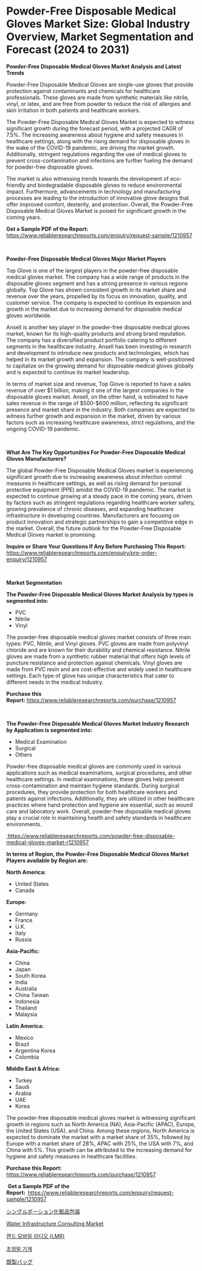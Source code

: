 <p><h1>Powder-Free Disposable Medical Gloves Market Size: Global Industry Overview, Market Segmentation and Forecast (2024 to 2031)</h1></p><p><strong>Powder-Free Disposable Medical Gloves Market Analysis and Latest Trends</strong></p>
<p><p>Powder-Free Disposable Medical Gloves are single-use gloves that provide protection against contaminants and chemicals for healthcare professionals. These gloves are made from synthetic materials like nitrile, vinyl, or latex, and are free from powder to reduce the risk of allergies and skin irritation in both patients and healthcare workers.</p><p>The Powder-Free Disposable Medical Gloves Market is expected to witness significant growth during the forecast period, with a projected CAGR of 7.5%. The increasing awareness about hygiene and safety measures in healthcare settings, along with the rising demand for disposable gloves in the wake of the COVID-19 pandemic, are driving the market growth. Additionally, stringent regulations regarding the use of medical gloves to prevent cross-contamination and infections are further fueling the demand for powder-free disposable gloves.</p><p>The market is also witnessing trends towards the development of eco-friendly and biodegradable disposable gloves to reduce environmental impact. Furthermore, advancements in technology and manufacturing processes are leading to the introduction of innovative glove designs that offer improved comfort, dexterity, and protection. Overall, the Powder-Free Disposable Medical Gloves Market is poised for significant growth in the coming years.</p></p>
<p><strong>Get a Sample PDF of the Report:&nbsp;</strong> <a href="https://www.reliableresearchreports.com/enquiry/request-sample/1210957">https://www.reliableresearchreports.com/enquiry/request-sample/1210957</a></p>
<p>&nbsp;</p>
<p><strong>Powder-Free Disposable Medical Gloves Major Market Players</strong></p>
<p><p>Top Glove is one of the largest players in the powder-free disposable medical gloves market. The company has a wide range of products in the disposable gloves segment and has a strong presence in various regions globally. Top Glove has shown consistent growth in its market share and revenue over the years, propelled by its focus on innovation, quality, and customer service. The company is expected to continue its expansion and growth in the market due to increasing demand for disposable medical gloves worldwide.</p><p>Ansell is another key player in the powder-free disposable medical gloves market, known for its high-quality products and strong brand reputation. The company has a diversified product portfolio catering to different segments in the healthcare industry. Ansell has been investing in research and development to introduce new products and technologies, which has helped in its market growth and expansion. The company is well-positioned to capitalize on the growing demand for disposable medical gloves globally and is expected to continue its market leadership.</p><p>In terms of market size and revenue, Top Glove is reported to have a sales revenue of over $1 billion, making it one of the largest companies in the disposable gloves market. Ansell, on the other hand, is estimated to have sales revenue in the range of $500-$600 million, reflecting its significant presence and market share in the industry. Both companies are expected to witness further growth and expansion in the market, driven by various factors such as increasing healthcare awareness, strict regulations, and the ongoing COVID-19 pandemic.</p></p>
<p>&nbsp;</p>
<p><strong>What Are The Key Opportunities For Powder-Free Disposable Medical Gloves Manufacturers?</strong></p>
<p><p>The global Powder-Free Disposable Medical Gloves market is experiencing significant growth due to increasing awareness about infection control measures in healthcare settings, as well as rising demand for personal protective equipment (PPE) amidst the COVID-19 pandemic. The market is expected to continue growing at a steady pace in the coming years, driven by factors such as stringent regulations regarding healthcare worker safety, growing prevalence of chronic diseases, and expanding healthcare infrastructure in developing countries. Manufacturers are focusing on product innovation and strategic partnerships to gain a competitive edge in the market. Overall, the future outlook for the Powder-Free Disposable Medical Gloves market is promising.</p></p>
<p><strong>Inquire or Share Your Questions If Any Before Purchasing This Report:</strong> <a href="https://www.reliableresearchreports.com/enquiry/pre-order-enquiry/1210957">https://www.reliableresearchreports.com/enquiry/pre-order-enquiry/1210957</a></p>
<p>&nbsp;</p>
<p><strong>Market Segmentation</strong></p>
<p><strong>The Powder-Free Disposable Medical Gloves Market Analysis by types is segmented into:</strong></p>
<p><ul><li>PVC</li><li>Nitrile</li><li>Vinyl</li></ul></p>
<p><p>The powder-free disposable medical gloves market consists of three main types: PVC, Nitrile, and Vinyl gloves. PVC gloves are made from polyvinyl chloride and are known for their durability and chemical resistance. Nitrile gloves are made from a synthetic rubber material that offers high levels of puncture resistance and protection against chemicals. Vinyl gloves are made from PVC resin and are cost-effective and widely used in healthcare settings. Each type of glove has unique characteristics that cater to different needs in the medical industry.</p></p>
<p><strong>Purchase this Report:&nbsp;</strong><a href="https://www.reliableresearchreports.com/purchase/1210957">https://www.reliableresearchreports.com/purchase/1210957</a></p>
<p>&nbsp;</p>
<p><strong>The Powder-Free Disposable Medical Gloves Market Industry Research by Application is segmented into:</strong></p>
<p><ul><li>Medical Examination</li><li>Surgical</li><li>Others</li></ul></p>
<p><p>Powder-free disposable medical gloves are commonly used in various applications such as medical examinations, surgical procedures, and other healthcare settings. In medical examinations, these gloves help prevent cross-contamination and maintain hygiene standards. During surgical procedures, they provide protection for both healthcare workers and patients against infections. Additionally, they are utilized in other healthcare practices where hand protection and hygiene are essential, such as wound care and laboratory work. Overall, powder-free disposable medical gloves play a crucial role in maintaining health and safety standards in healthcare environments.</p></p>
<p><a href="https://www.reliableresearchreports.com/powder-free-disposable-medical-gloves-market-r1210957">&nbsp;https://www.reliableresearchreports.com/powder-free-disposable-medical-gloves-market-r1210957</a></p>
<p><strong>In terms of Region, the Powder-Free Disposable Medical Gloves Market Players available by Region are:</strong></p>
<p>
    <p> <strong> North America: </strong>
        <ul>
            <li>United States</li>
            <li>Canada</li>
        </ul>
        </p> 
    <p> <strong> Europe: </strong>
        <ul>
            <li>Germany</li>
            <li>France</li>
            <li>U.K.</li>
            <li>Italy</li>
            <li>Russia</li>
        </ul>
        </p> 
    <p> <strong> Asia-Pacific: </strong>
        <ul>
            <li>China</li>
            <li>Japan</li>
            <li>South Korea</li>
            <li>India</li>
            <li>Australia</li>
            <li>China Taiwan</li>
            <li>Indonesia</li>
            <li>Thailand</li>
            <li>Malaysia</li>
        </ul>
        </p> 
    <p> <strong> Latin America: </strong>
        <ul>
            <li>Mexico</li>
            <li>Brazil</li>
            <li>Argentina Korea</li>
            <li>Colombia</li>
        </ul>
        </p> 
    <p> <strong> Middle East & Africa: </strong>
        <ul>
            <li>Turkey</li>
            <li>Saudi</li>
            <li>Arabia</li>
            <li>UAE</li>
            <li>Korea</li>
        </ul>
    </p>
    </p>
<p><p>The powder-free disposable medical gloves market is witnessing significant growth in regions such as North America (NA), Asia-Pacific (APAC), Europe, the United States (USA), and China. Among these regions, North America is expected to dominate the market with a market share of 35%, followed by Europe with a market share of 28%, APAC with 25%, the USA with 7%, and China with 5%. This growth can be attributed to the increasing demand for hygiene and safety measures in healthcare facilities.</p></p>
<p><strong>Purchase this Report: </strong><a href="https://www.reliableresearchreports.com/purchase/1210957">https://www.reliableresearchreports.com/purchase/1210957</a></p>
<p>&nbsp;<strong>Get a Sample PDF of the Report:&nbsp;&nbsp;</strong><a href="https://www.reliableresearchreports.com/enquiry/request-sample/1210957">https://www.reliableresearchreports.com/enquiry/request-sample/1210957</a></p>
<p><strong></strong></p>
<p><p><a href="https://github.com/lababdou/Market-Research-Report-List-4/blob/main/9902875100859.md">シングルポーション化粧品包装</a></p><p><a href="https://github.com/gracielawharr/Market-Research-Report-List-1/blob/main/water-infrastructure-consulting-market.md">Water Infrastructure Consulting Market</a></p><p><a href="https://github.com/jimahmed0511/Market-Research-Report-List-1/blob/main/480950794432.md">랜드 모바일 라디오 (LMR)</a></p><p><a href="https://github.com/ahmadrevanz10/Market-Research-Report-List-1/blob/main/774971994434.md">초정밀 기계</a></p><p><a href="https://github.com/BrionnaBoyle/Market-Research-Report-List-1/blob/main/1261461100858.md">既製バッグ</a></p></p>